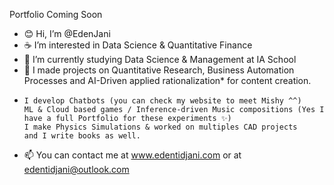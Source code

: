 Portfolio Coming Soon

- 😊 Hi, I’m @EdenJani
- ☕ I’m interested in Data Science & Quantitative Finance
- 🌱 I’m currently studying Data Science & Management at IA School
- 💞️ I made projects on Quantitative Research, Business Automation Processes and AI-Driven applied rationalization* for content creation. 
-     I develop Chatbots (you can check my website to meet Mishy ^^)
      ML & Cloud based games / Inference-driven Music compositions (Yes I have a full Portfolio for these experiments ✨)
      I make Physics Simulations & worked on multiples CAD projects
      and I write books as well.
- 📫 You can contact me at www.edentidjani.com or at edentidjani@outlook.com

<!---
EdenJani/EdenJani is a ✨ special ✨ repository because its `README.md` (this file) appears on your GitHub profile.
You can click the Preview link to take a look at your changes.
--->
